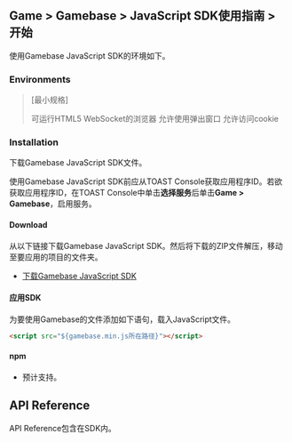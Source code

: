 ## Game > Gamebase > JavaScript SDK使用指南 > 开始

使用Gamebase JavaScript SDK的环境如下。

### Environments

> [最小规格]
>
> 可运行HTML5 WebSocket的浏览器
> 允许使用弹出窗口
> 允许访问cookie

### Installation

下载Gamebase JavaScript SDK文件。

使用Gamebase JavaScript SDK前应从TOAST Console获取应用程序ID。若欲获取应用程序ID，在TOAST Console中单击**选择服务**后单击**Game > Gamebase**，启用服务。

#### Download
从以下链接下载Gamebase JavaScript SDK。然后将下载的ZIP文件解压，移动至要应用的项目的文件夹。
* [下载Gamebase JavaScript SDK](/Download/#game-gamebase)


#### 应用SDK
为要使用Gamebase的文件添加如下语句，载入JavaScript文件。

```html
<script src="${gamebase.min.js所在路径}"></script>
```


#### npm

* 预计支持。



## API Reference

API Reference包含在SDK内。
